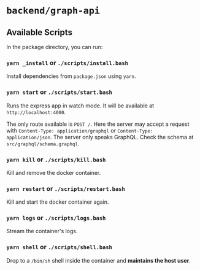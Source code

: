 # `backend/graph-api`

## Available Scripts

In the package directory, you can run:

### `yarn _install` or `./scripts/install.bash`

Install dependencies from `package.json` using `yarn`.

### `yarn start` or `./scripts/start.bash`

Runs the express app in watch mode. It will be available at `http://localhost:4000`.

The only route available is `POST /`. Here the server may accept a request with `Content-Type: application/graphql` or `Content-Type: application/json`. The server only speaks GraphQL. Check the schema at `src/graphql/schema.graphql`.

### `yarn kill` or `./scripts/kill.bash`

Kill and remove the docker container.

### `yarn restart` or `./scripts/restart.bash`

Kill and start the docker container again.

### `yarn logs` or `./scripts/logs.bash`

Stream the container's logs.

### `yarn shell` or `./scripts/shell.bash`

Drop to a `/bin/sh` shell inside the container and **maintains the host user**.
